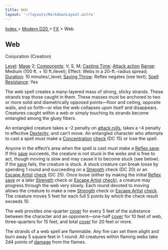 ```yaml
---
title: Web
layout: '~/layouts/MarkdownLayout.astro'
---
```


[ Index ](/) > [ Modern D20 ](/modern.d20.srd) > [FX](/modern.d20.srd/fx) > Web

## Web

Conjuration (Creation)

[Level](/modern.d20.srd/fx/level):
[Mage](/modern.d20.srd/classes/advanced/mage) 2;
[Components](/modern.d20.srd/fx/components): V, S, M; [Casting Time](/modern.d20.srd/fx/casting.time); [Attack action](/modern.d20.srd/combat/attack.actions)
[Range](/modern.d20.srd/fx/range): Medium (100 ft. + 10 ft./level); Effect:
Webs in a 20-ft.-radius spread; [Duration](/modern.d20.srd/fx/duration): 10
minutes/_level; [Saving Throw](/modern.d20.srd/basics/saving.throws): Reflex
negates (see text); [Spell Resistance](/modern.d20.srd/special.abilities/spell.resistance): Yes

The web spell creates a many-layered mass of strong, sticky strands. These
strands trap those caught in them. These masses must be anchored to two or
more solid and diametrically opposed points—floor and ceiling, opposite walls,
and so forth—or else the web collapses upon itself and disappears. Creatures
caught within a web or simply touching its strands become entangled among the
gluey fibers.

An entangled creature takes a –2 penalty on [attack rolls](/modern.d20.srd/combat/attack.roll), takes a –4 penalty to effective
[Dexterity](/modern.d20.srd/basics/ability.scores), and can’t move. An
entangled character who attempts to cast a spell must make a
[Concentration](/modern.d20.srd/skills/concentration)
[check](/modern.d20.srd/skills/skill.basics.php#skill) (DC 15) or lose the
spell.

Anyone in the effect’s area when the spell is cast must make a [Reflex save](/modern.d20.srd/basics/saving.throws). If this
[save](/modern.d20.srd/basics/saving.throws) succeeds, the creature is not
stuck in the webs and is free to act, though moving is slow and may cause it
to become stuck (see below). If the
[save](/modern.d20.srd/basics/saving.throws) fails, the creature is stuck. A
stuck creature can break loose by spending 1 round and succeeding on a
[Strength](/modern.d20.srd/basics/ability.scores) check (DC 20) or an [Escape Artist](/modern.d20.srd/skills/escape.artist)
[check](/modern.d20.srd/skills/skill.basics.php#skill) (DC 25). Once loose
(either by making the initial [Reflex save](/modern.d20.srd/basics/saving.throws) or a later
[Strength](/modern.d20.srd/basics/ability.scores) check or [Escape Artist](/modern.d20.srd/skills/escape.artist)
[check](/modern.d20.srd/skills/skill.basics.php#skill)), a creature may
progress through the web very slowly. Each round devoted to moving allows the
creature to make a new [Strength](/modern.d20.srd/basics/ability.scores) check
or [Escape Artist](/modern.d20.srd/skills/escape.artist)
[check](/modern.d20.srd/skills/skill.basics.php#skill). The creature moves 5
feet for each full 5 points by which the check result exceeds 10.

The web provides one-quarter [cover](/modern.d20.srd/combat/cover) for every 5
feet of the substance between the character and an opponent—one-half
[cover](/modern.d20.srd/combat/cover) for 10 feet of web, three-quarters for
15 feet, and total [cover](/modern.d20.srd/combat/cover) for 20 feet or more.

The strands of a web spell are flammable. Any fire can set them alight and
burn away 5 square feet in 1 round. All creatures within flaming webs take 2d4
points of [damage](/modern.d20.srd/combat/damage) from the flames.

